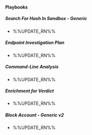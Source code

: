 
#### Playbooks
##### Search For Hash In Sandbox - Generic
- %%UPDATE_RN%%
##### Endpoint Investigation Plan
- %%UPDATE_RN%%
##### Command-Line Analysis
- %%UPDATE_RN%%
##### Enrichment for Verdict
- %%UPDATE_RN%%
##### Block Account - Generic v2
- %%UPDATE_RN%%
